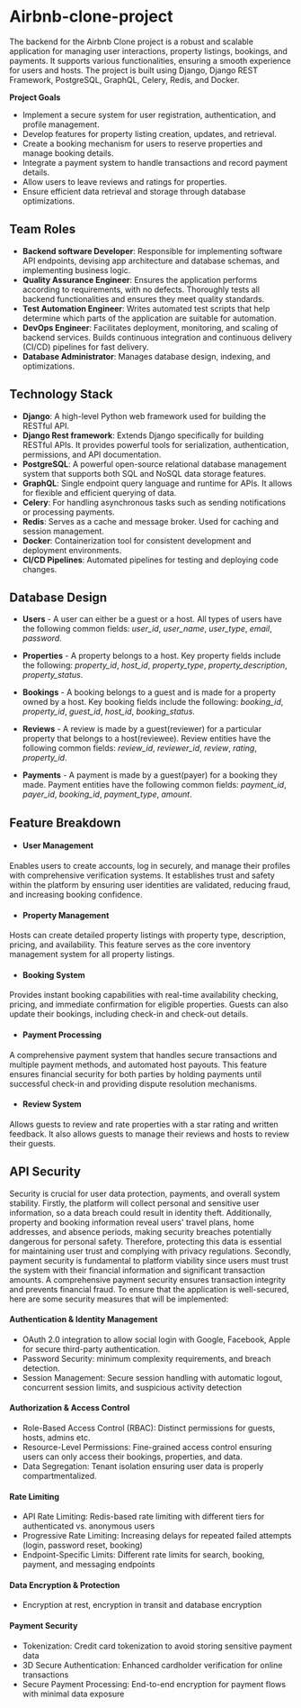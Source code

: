 # Airbnb-clone-project
The backend for the Airbnb Clone project is a robust and scalable application for managing user interactions, property listings, bookings, and payments. It supports various functionalities, ensuring a smooth experience for users and hosts. The project is built using Django, Django REST Framework, PostgreSQL, GraphQL, Celery, Redis, and Docker.

**Project Goals**
- Implement a secure system for user registration, authentication, and profile management.
- Develop features for property listing creation, updates, and retrieval.
- Create a booking mechanism for users to reserve properties and manage booking details.
- Integrate a payment system to handle transactions and record payment details.
- Allow users to leave reviews and ratings for properties.
- Ensure efficient data retrieval and storage through database optimizations.

## Team Roles
- **Backend software Developer**: Responsible for implementing software API endpoints, devising app architecture and database schemas, and implementing business logic.
- **Quality Assurance Engineer**: Ensures the application performs according to requirements, with no defects. Thoroughly tests all backend functionalities and ensures they meet quality standards.
- **Test Automation Engineer**: Writes automated test scripts that help determine which parts of the application are suitable for automation.
- **DevOps Engineer**: Facilitates deployment, monitoring, and scaling of backend services. Builds continuous integration and continuous delivery (CI/CD) pipelines for fast delivery.
- **Database Administrator**: Manages database design, indexing, and optimizations.

## Technology Stack
- **Django**: A high-level Python web framework used for building the RESTful API.
- **Django Rest framework**: Extends Django specifically for building RESTful APIs. It provides powerful tools for serialization, authentication, permissions, and API documentation. 
- **PostgreSQL**: A powerful open-source relational database management system that supports both SQL and NoSQL data storage features.
- **GraphQL**: Single endpoint query language and runtime for APIs. It allows for flexible and efficient querying of data.
- **Celery**: For handling asynchronous tasks such as sending notifications or processing payments.
- **Redis**: Serves as a cache and message broker. Used for caching and session management.
- **Docker**: Containerization tool for consistent development and deployment environments.
- **CI/CD Pipelines**: Automated pipelines for testing and deploying code changes.

## Database Design
- **Users** - A user can either be a guest or a host. All types of users have the following common fields: *user_id*, *user_name*, *user_type*, *email*, *password*.
  
- **Properties** - A property belongs to a host. Key property fields include the following: *property_id*, *host_id*, *property_type*, *property_description*, *property_status*.
  
- **Bookings** - A booking belongs to a guest and is made for a property owned by a host. Key booking fields include the following: *booking_id*, *property_id*, *guest_id*, *host_id*, *booking_status*.
  
- **Reviews** - A review is made by a guest(reviewer) for a particular property that belongs to a host(reviewee). Review entities have the following common fields: *review_id*, *reviewer_id*, *review*, *rating*, *property_id*.
  
- **Payments** - A payment is made by a guest(payer) for a booking they made. Payment entities have the following common fields: *payment_id*, *payer_id*, *booking_id*, *payment_type*, *amount*.

## Feature Breakdown
- #### User Management
Enables users to create accounts, log in securely, and manage their profiles with comprehensive verification systems. It establishes trust and safety within the platform by ensuring user identities are validated, reducing fraud, and increasing booking confidence.

- #### Property Management
Hosts can create detailed property listings with property type, description, pricing, and availability. This feature serves as the core inventory management system for all property listings.

- #### Booking System
Provides instant booking capabilities with real-time availability checking, pricing, and immediate confirmation for eligible properties. Guests can also update their bookings, including check-in and check-out details.

- #### Payment Processing
A comprehensive payment system that handles secure transactions and multiple payment methods, and automated host payouts. This feature ensures financial security for both parties by holding payments until successful check-in and providing dispute resolution mechanisms.

- #### Review System
Allows guests to review and rate properties with a star rating and written feedback. It also allows guests to manage their reviews and hosts to review their guests.

## API Security
Security is crucial for user data protection, payments, and overall system stability. Firstly, the platform will collect personal and sensitive user information, so a data breach could result in identity theft. Additionally, property and booking information reveal users' travel plans, home addresses, and absence periods, making security breaches potentially dangerous for personal safety. Therefore, protecting this data is essential for maintaining user trust and complying with privacy regulations. Secondly, payment security is fundamental to platform viability since users must trust the system with their financial information and significant transaction amounts. A comprehensive payment security ensures transaction integrity and prevents financial fraud. To ensure that the application is well-secured, here are some security measures that will be implemented:

#### Authentication & Identity Management
- OAuth 2.0 integration to allow social login with Google, Facebook, Apple for secure third-party authentication.
- Password Security: minimum complexity requirements, and breach detection.
- Session Management: Secure session handling with automatic logout, concurrent session limits, and suspicious activity detection

#### Authorization & Access Control
- Role-Based Access Control (RBAC): Distinct permissions for guests, hosts, admins etc.
- Resource-Level Permissions: Fine-grained access control ensuring users can only access their bookings, properties, and data.
- Data Segregation: Tenant isolation ensuring user data is properly compartmentalized.

#### Rate Limiting
- API Rate Limiting: Redis-based rate limiting with different tiers for authenticated vs. anonymous users
- Progressive Rate Limiting: Increasing delays for repeated failed attempts (login, password reset, booking)
- Endpoint-Specific Limits: Different rate limits for search, booking, payment, and messaging endpoints

#### Data Encryption & Protection
- Encryption at rest, encryption in transit and database encryption

#### Payment Security
- Tokenization: Credit card tokenization to avoid storing sensitive payment data
- 3D Secure Authentication: Enhanced cardholder verification for online transactions
- Secure Payment Processing: End-to-end encryption for payment flows with minimal data exposure
